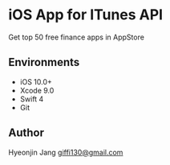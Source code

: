 # iOS App for ITunes API
Get top 50 free finance apps in AppStore

## Environments

* iOS 10.0+
* Xcode 9.0
* Swift 4
* Git

## Author
Hyeonjin Jang <giffi130@gmail.com>
